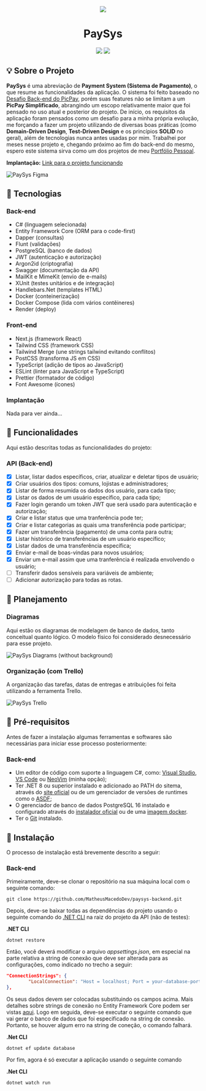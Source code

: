 <p align="center">
        <img src="https://github.com/MatheusMacedoDev/paysys-backend/assets/67438868/d9906410-5d4a-4f30-903a-a5f4d8c5e0c2" /> 
        <h1 align="center">PaySys</h1>
</p>

<p align="center">
        <a aria-label="Portfólio - Matheus Macedo Santos" href="https://matheusmacedo.dev.br/"><img src="https://img.shields.io/badge/Portf%C3%B3lio-Matheus%20Macedo-931ad9" /></a> <a aria-label="License: MIT" href="https://github.com/MatheusMacedoDev/paysys-backend/blob/main/LICENSE"><img src="https://img.shields.io/badge/license-MIT-green)" /></a>
</p>

## :bulb: Sobre o Projeto

**PaySys** é uma abreviação de **Payment System (Sistema de Pagamento)**, o que resume as funcionalidades da aplicação. O sistema foi feito baseado no [Desafio Back-end do PicPay](https://github.com/PicPay/picpay-desafio-backend), porém suas features não se limitam a um **PicPay Simplificado**, abrangindo um escopo relativamente maior que foi pensado no uso atual e posterior do projeto. De início, os requisitos da aplicação foram pensados como um desafio para a minha própria evolução, me forçando a fazer um projeto utilizando de diversas boas práticas (como **Domain-Driven Design**, **Test-Driven Design** e os princípios **SOLID** no geral), além de tecnologias nunca antes usadas por mim. Trabalhei por meses nesse projeto e, chegando próximo ao fim do back-end do mesmo, espero este sistema sirva como um dos projetos de meu [Portfólio Pessoal](https://matheusmacedo.dev.br/).

**Implantação:** [Link para o projeto funcionando](https://paysys-fullstack-payment-system-project.onrender.com/index.html)

![PaySys Figma](https://github.com/MatheusMacedoDev/paysys-backend/assets/67438868/25cd8af5-cf6c-4378-937b-d865bb9a8a30)

## :wrench: Tecnologias

### Back-end

- C# (linguagem selecionada)
- Entity Framework Core (ORM para o code-first)
- Dapper (consultas)
- Flunt (validações)
- PostgreSQL (banco de dados)
- JWT (autenticação e autorização)
- Argon2id (criptografia)
- Swagger (documentação da API)
- MailKit e MimeKit (envio de e-mails)
- XUnit (testes unitários e de integração)
- Handlebars.Net (templates HTML)
- Docker (conteinerização)
- Docker Compose (lida com vários contêineres)
- Render (deploy)

### Front-end

- Next.js (framework React)
- Tailwind CSS (framework CSS)
- Tailwind Merge (une strings tailwind evitando conflitos)
- PostCSS (transforma JS em CSS)
- TypeScript (adição de tipos ao JavaScript)
- ESLint (linter para JavaScript e TypeScript)
- Prettier (formatador de código)
- Font Awesome (ícones)

### Implantação

Nada para ver ainda...

## :scroll: Funcionalidades

Aqui estão descritas todas as funcionalidades do projeto:

### API (Back-end)

- [x] Listar, listar dados específicos, criar, atualizar e deletar tipos de usuário;
- [x] Criar usuários dos tipos: comuns, lojistas e administradores;
- [x] Listar de forma resumida os dados dos usuário, para cada tipo;
- [x] Listar os dados de um usuário específico, para cada tipo;
- [x] Fazer login gerando um token JWT que será usado para autenticação e autorização;
- [x] Criar e listar status que uma tranferência pode ter;
- [x] Criar e listar categorias as quais uma transferência pode participar;
- [x] Fazer um transferência (pagamento) de uma conta para outra;
- [x] Listar histórico de transferências de um usuário específico;
- [x] Listar dados de uma transferência específica;
- [x] Enviar e-mail de boas-vindas para novos usuários;
- [x] Enviar um e-mail assim que uma tranferência é realizada envolvendo o usuário;
- [ ] Transferir dados sensíveis para variáveis de ambiente;
- [ ] Adicionar autorização para todas as rotas.

## :book: Planejamento

### Diagramas

Aqui estão os diagramas de modelagem de banco de dados, tanto conceitual quanto lógico. O modelo físico foi considerado desnecessário para esse projeto.

![PaySys Diagrams (without background)](https://github.com/MatheusMacedoDev/paysys-backend/assets/67438868/347e9038-f076-4b21-ba98-936023c0263a)

### Organização (com Trello)

A organização das tarefas, datas de entregas e atribuições foi feita utilizando a ferramenta Trello.

![PaySys Trello](https://github.com/MatheusMacedoDev/paysys-backend/assets/67438868/6101d017-d581-44ce-8180-3a5184784099)

## :pushpin: Pré-requisitos

Antes de fazer a instalação algumas ferramentas e softwares são necessárias para iniciar esse processo posteriormente:

### Back-end

- Um editor de código com suporte a linguagem C#, como: [Visual Studio](https://visualstudio.microsoft.com/pt-br/), [VS Code](https://code.visualstudio.com/) ou [NeoVim](https://neovim.io) (minha opção);
- Ter .NET 8 ou superior instalado e adicionado ao PATH do sitema, através do [site oficial](https://dotnet.microsoft.com/pt-br/download) ou de um gerenciador de versões de runtimes como o [ASDF](https://asdf-vm.com/);
- O gerenciador de banco de dados PostgreSQL 16 instalado e configurado através do [instalador oficial](https://www.postgresql.org/download/]) ou de uma [imagem docker](https://hub.docker.com/_/postgres).
- Ter o [Git](https://git-scm.com/) instalado.

## :floppy_disk: Instalação

O processo de instalação está brevemente descrito a seguir:

### Back-end

Primeiramente, deve-se clonar o repositório na sua máquina local com o seguinte comando:

```
git clone https://github.com/MatheusMacedoDev/paysys-backend.git
```

Depois, deve-se baixar todas as dependências do projeto usando o seguinte comando do [.NET CLI](https://learn.microsoft.com/pt-br/dotnet/core/tools/) na raiz do projeto da API (não de testes):

**.NET CLI**

```
dotnet restore
```

Então, você deverá modificar o arquivo _appsettings.json_, em especial na parte relativa a string de conexão que deve ser alterada para as configurações, como indicado no trecho a seguir:

```json
"ConnectionStrings": {
        "LocalConnection": "Host = localhost; Port = your-database-port; Pooling = true; Database = database-name; User Id = your-user; Password = your-password"
},
```

Os seus dados devem ser colocadas substituindo os campos acima. Mais detalhes sobre strings de conexão no Entity Framework Core podem ser vistas [aqui](https://www.macoratti.net/17/05/aspcore_pgsqlef1.htm).
Logo em seguida, deve-se executar o seguinte comando que vai gerar o banco de dados que foi especificado na string de conexão. Portanto, se houver algum erro na string de coneção, o comando falhará.

**.Net CLI**

```
dotnet ef update database
```

Por fim, agora é só executar a aplicação usando o seguinte comando

**.Net CLI**

```
dotnet watch run
```
